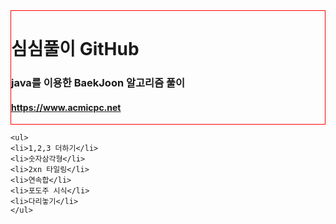 <html>
<head>
	<meta charset="UTF-8">
</head>
<body>
<div style="border:1px solid red">
	<h1>심심풀이 GitHub</h1>
	<h3>java를 이용한 BaekJoon 알고리즘 풀이</h3>
	<h4><a href="https://www.acmicpc.net">https://www.acmicpc.net</a></h4>
</div>

	<ul>	
	<li>1,2,3 더하기</li>
	<li>숫자삼각형</li>
	<li>2xn 타일링</li>
	<li>연속합</li>
	<li>포도주 시식</li>
	<li>다리놓기</li>
	</ul>

</body>
</html>
